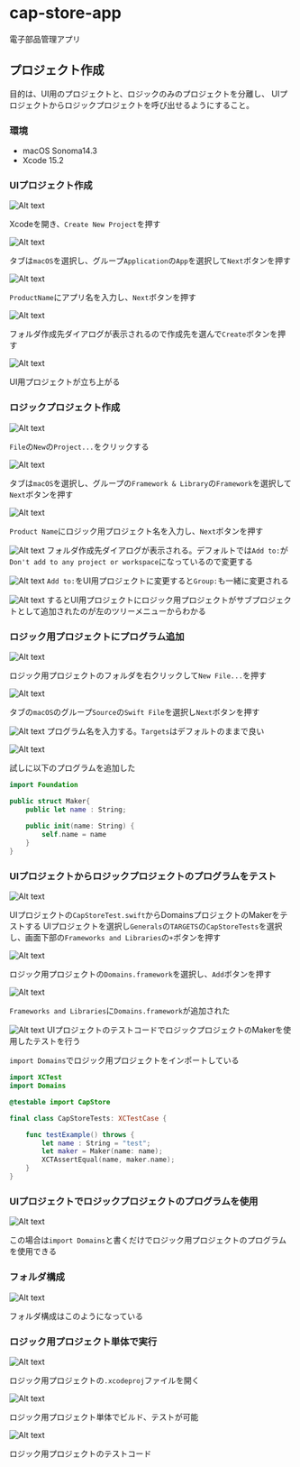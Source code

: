 # cap-store-app

電子部品管理アプリ

## プロジェクト作成

目的は、UI用のプロジェクトと、ロジックのみのプロジェクトを分離し、
UIプロジェクトからロジックプロジェクトを呼び出せるようにすること。

### 環境

- macOS Sonoma14.3
- Xcode 15.2

### UIプロジェクト作成

![Alt text](<000.png>)

Xcodeを開き、`Create New Project`を押す

![Alt text](001.png)

タブは`macOS`を選択し、グループ`Application`の`App`を選択して`Next`ボタンを押す

![Alt text](002.png)

`ProductName`にアプリ名を入力し、`Next`ボタンを押す

![Alt text](003.png)

フォルダ作成先ダイアログが表示されるので作成先を選んで`Create`ボタンを押す

![Alt text](004.png)

UI用プロジェクトが立ち上がる

### ロジックプロジェクト作成

![Alt text](005.png)

`File`の`New`の`Project...`をクリックする

![Alt text](006.png)

タブは`macOS`を選択し、グループの`Framework & Library`の`Framework`を選択して`Next`ボタンを押す

![Alt text](007.png)

`Product Name`にロジック用プロジェクト名を入力し、`Next`ボタンを押す

![Alt text](008.png)
フォルダ作成先ダイアログが表示される。デフォルトでは`Add to:`が`Don't add to any project or workspace`になっているので変更する

![Alt text](009.png)
`Add to:`をUI用プロジェクトに変更すると`Group:`も一緒に変更される

![Alt text](010.png)
するとUI用プロジェクトにロジック用プロジェクトがサブプロジェクトとして追加されたのが左のツリーメニューからわかる

### ロジック用プロジェクトにプログラム追加

![Alt text](011.png)

ロジック用プロジェクトのフォルダを右クリックして`New File...`を押す

![Alt text](012.png)

タブの`macOS`のグループ`Source`の`Swift File`を選択し`Next`ボタンを押す

![Alt text](013.png)
プログラム名を入力する。`Targets`はデフォルトのままで良い

![Alt text](014.png)

試しに以下のプログラムを追加した

```swift:Maker.swift
import Foundation

public struct Maker{
    public let name : String;
    
    public init(name: String) {
        self.name = name
    }
}
```

### UIプロジェクトからロジックプロジェクトのプログラムをテスト

![Alt text](015.png)

UIプロジェクトの`CapStoreTest.swift`からDomainsプロジェクトのMakerをテストする
UIプロジェクトを選択し`Generals`の`TARGETS`の`CapStoreTests`を選択し、画面下部の`Frameworks and Libraries`の`+`ボタンを押す

![Alt text](016.png)

ロジック用プロジェクトの`Domains.framework`を選択し、`Add`ボタンを押す

![Alt text](017.png)

`Frameworks and Libraries`に`Domains.framework`が追加された

![Alt text](018.png)
UIプロジェクトのテストコードでロジックプロジェクトのMakerを使用したテストを行う

`import Domains`でロジック用プロジェクトをインポートしている

```swift:CapStoreTests.swift
import XCTest
import Domains

@testable import CapStore

final class CapStoreTests: XCTestCase {

    func testExample() throws {
        let name : String = "test";
        let maker = Maker(name: name);
        XCTAssertEqual(name, maker.name);
    }
}
```

### UIプロジェクトでロジックプロジェクトのプログラムを使用

![Alt text](019.png)

この場合は`import Domains`と書くだけでロジック用プロジェクトのプログラムを使用できる

### フォルダ構成

![Alt text](020.png)

フォルダ構成はこのようになっている

### ロジック用プロジェクト単体で実行

![Alt text](021.png)

ロジック用プロジェクトの`.xcodeproj`ファイルを開く

![Alt text](022.png)

ロジック用プロジェクト単体でビルド、テストが可能

![Alt text](023.png)

ロジック用プロジェクトのテストコード
